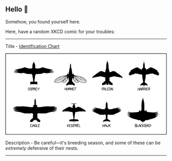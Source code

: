 ## Hello 👀

Somehow, you found yourself here.

Here, have a random XKCD comic for your troubles:

-----------------------------------

Title - [Identification Chart](https://xkcd.com/1824)

![Identification Chart](./random_comic.png)

Description - Be careful—it's breeding season, and some of these can be *extremely* defensive of their nests.

-----------------------------------